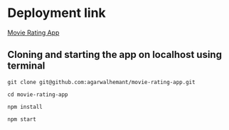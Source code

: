 # Deployment link
[Movie Rating App](https://movie-rating-app-theta.vercel.app/)

## Cloning and starting the app on localhost using terminal

```
git clone git@github.com:agarwalhemant/movie-rating-app.git
```
```
cd movie-rating-app
```
```
npm install
```
```
npm start
```